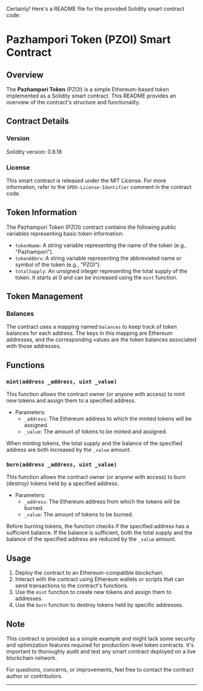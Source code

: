 Certainly! Here's a README file for the provided Solidity smart contract code:

# Pazhampori Token (PZOI) Smart Contract

## Overview

The **Pazhampori Token** (PZOI) is a simple Ethereum-based token implemented as a Solidity smart contract. This README provides an overview of the contract's structure and functionality.

## Contract Details

### Version

Solidity version: 0.8.18

### License

This smart contract is released under the MIT License. For more information, refer to the `SPDX-License-Identifier` comment in the contract code.

## Token Information

The Pazhampori Token (PZOI) contract contains the following public variables representing basic token information:

- `tokenName`: A string variable representing the name of the token (e.g., "Pazhampori").
- `tokenAbbrv`: A string variable representing the abbreviated name or symbol of the token (e.g., "PZOI").
- `totalSupply`: An unsigned integer representing the total supply of the token. It starts at 0 and can be increased using the `mint` function.

## Token Management

### Balances

The contract uses a mapping named `balances` to keep track of token balances for each address. The keys in this mapping are Ethereum addresses, and the corresponding values are the token balances associated with those addresses.

## Functions

### `mint(address _address, uint _value)`

This function allows the contract owner (or anyone with access) to mint new tokens and assign them to a specified address.

- Parameters:
  - `_address`: The Ethereum address to which the minted tokens will be assigned.
  - `_value`: The amount of tokens to be minted and assigned.

When minting tokens, the total supply and the balance of the specified address are both increased by the `_value` amount.

### `burn(address _address, uint _value)`

This function allows the contract owner (or anyone with access) to burn (destroy) tokens held by a specified address.

- Parameters:
  - `_address`: The Ethereum address from which the tokens will be burned.
  - `_value`: The amount of tokens to be burned.

Before burning tokens, the function checks if the specified address has a sufficient balance. If the balance is sufficient, both the total supply and the balance of the specified address are reduced by the `_value` amount.

## Usage

1. Deploy the contract to an Ethereum-compatible blockchain.
2. Interact with the contract using Ethereum wallets or scripts that can send transactions to the contract's functions.
3. Use the `mint` function to create new tokens and assign them to addresses.
4. Use the `burn` function to destroy tokens held by specific addresses.

## Note

This contract is provided as a simple example and might lack some security and optimization features required for production-level token contracts. It's important to thoroughly audit and test any smart contract deployed on a live blockchain network.

For questions, concerns, or improvements, feel free to contact the contract author or contributors.

---
